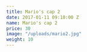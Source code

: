 ```yaml
---
title: Mario's cap 2
date: 2017-01-11 09:10:00 Z
name: Mario's cap 2
price: 30
image: "/uploads/mario2.jpg"
weight: 10
---
```


